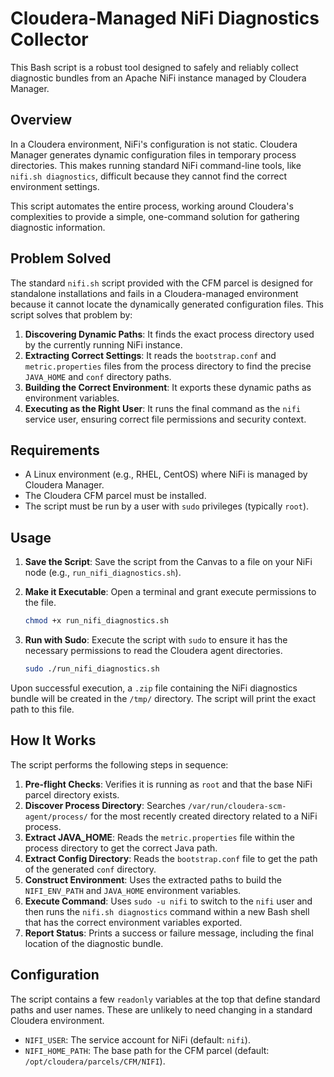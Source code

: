 # Cloudera-Managed NiFi Diagnostics Collector

This Bash script is a robust tool designed to safely and reliably collect diagnostic bundles from an Apache NiFi instance managed by Cloudera Manager.

## Overview

In a Cloudera environment, NiFi's configuration is not static. Cloudera Manager generates dynamic configuration files in temporary process directories. This makes running standard NiFi command-line tools, like `nifi.sh diagnostics`, difficult because they cannot find the correct environment settings.

This script automates the entire process, working around Cloudera's complexities to provide a simple, one-command solution for gathering diagnostic information.

## Problem Solved

The standard `nifi.sh` script provided with the CFM parcel is designed for standalone installations and fails in a Cloudera-managed environment because it cannot locate the dynamically generated configuration files. This script solves that problem by:

1.  **Discovering Dynamic Paths**: It finds the exact process directory used by the currently running NiFi instance.
2.  **Extracting Correct Settings**: It reads the `bootstrap.conf` and `metric.properties` files from the process directory to find the precise `JAVA_HOME` and `conf` directory paths.
3.  **Building the Correct Environment**: It exports these dynamic paths as environment variables.
4.  **Executing as the Right User**: It runs the final command as the `nifi` service user, ensuring correct file permissions and security context.

## Requirements

* A Linux environment (e.g., RHEL, CentOS) where NiFi is managed by Cloudera Manager.
* The Cloudera CFM parcel must be installed.
* The script must be run by a user with `sudo` privileges (typically `root`).

## Usage

1.  **Save the Script**: Save the script from the Canvas to a file on your NiFi node (e.g., `run_nifi_diagnostics.sh`).

2.  **Make it Executable**: Open a terminal and grant execute permissions to the file.
    ```sh
    chmod +x run_nifi_diagnostics.sh
    ```

3.  **Run with Sudo**: Execute the script with `sudo` to ensure it has the necessary permissions to read the Cloudera agent directories.
    ```sh
    sudo ./run_nifi_diagnostics.sh
    ```

Upon successful execution, a `.zip` file containing the NiFi diagnostics bundle will be created in the `/tmp/` directory. The script will print the exact path to this file.

## How It Works

The script performs the following steps in sequence:

1.  **Pre-flight Checks**: Verifies it is running as `root` and that the base NiFi parcel directory exists.
2.  **Discover Process Directory**: Searches `/var/run/cloudera-scm-agent/process/` for the most recently created directory related to a NiFi process.
3.  **Extract JAVA_HOME**: Reads the `metric.properties` file within the process directory to get the correct Java path.
4.  **Extract Config Directory**: Reads the `bootstrap.conf` file to get the path of the generated `conf` directory.
5.  **Construct Environment**: Uses the extracted paths to build the `NIFI_ENV_PATH` and `JAVA_HOME` environment variables.
6.  **Execute Command**: Uses `sudo -u nifi` to switch to the `nifi` user and then runs the `nifi.sh diagnostics` command within a new Bash shell that has the correct environment variables exported.
7.  **Report Status**: Prints a success or failure message, including the final location of the diagnostic bundle.

## Configuration

The script contains a few `readonly` variables at the top that define standard paths and user names. These are unlikely to need changing in a standard Cloudera environment.

* `NIFI_USER`: The service account for NiFi (default: `nifi`).
* `NIFI_HOME_PATH`: The base path for the CFM parcel (default: `/opt/cloudera/parcels/CFM/NIFI`).


